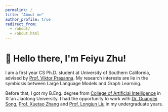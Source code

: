 ```yaml
---
permalink: /
title: "About me"
author_profile: true
redirect_from: 
  - /about/
  - /about.html
---
```



👋 Hello there, I'm Feiyu Zhu!
======
I am a first year CS Ph.D. student at University of Southern California, advised by [Prof. Viktor Prasanna](https://sites.usc.edu/prasanna/). My research interests are lie in the symbiosis between Large Language Models and Graph Learning. 

Before that, I got my B.Eng. degree from [College of Artificial Intelligence](http://www.aiar.xjtu.edu.cn/) in Xi'an Jiaotong University. I had the opportunity to work with [Dr. Guanglei Song](https://scholar.google.com/citations?user=dpcpsXQAAAAJ&hl=en), [Prof. Xuetao Zhang](https://gr.xjtu.edu.cn/web/xuetaozh) and [Prof. Longjun Liu](https://gr.xjtu.edu.cn/web/liulongjun/english-version) in my undergraduate years.

